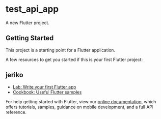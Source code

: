 # test_api_app

A new Flutter project.

## Getting Started

This project is a starting point for a Flutter application.

A few resources to get you started if this is your first Flutter project:
## jeriko
- [Lab: Write your first Flutter app](https://flutter.dev/docs/get-started/codelab)
- [Cookbook: Useful Flutter samples](https://flutter.dev/docs/cookbook)

For help getting started with Flutter, view our
[online documentation](https://flutter.dev/docs), which offers tutorials,
samples, guidance on mobile development, and a full API reference.
